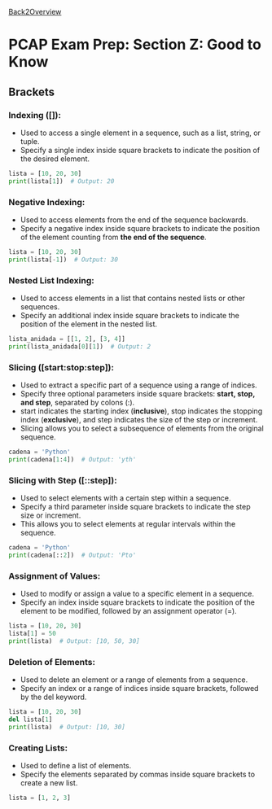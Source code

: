 [Back2Overview](https://github.com/jdmc/learning/blob/master/exam.md)  
# PCAP Exam Prep: Section Z: Good to Know

## Brackets

### Indexing  ([]):
- Used to access a single element in a sequence, such as a list, string, or tuple.
- Specify a single index inside square brackets to indicate the position of the desired element.
```python
lista = [10, 20, 30]
print(lista[1])  # Output: 20

```
### Negative Indexing:
- Used to access elements from the end of the sequence backwards.
- Specify a negative index inside square brackets to indicate the position of the element counting from **the end of the sequence**.
```python
lista = [10, 20, 30]
print(lista[-1])  # Output: 30

```
### Nested List Indexing:
- Used to access elements in a list that contains nested lists or other sequences.
- Specify an additional index inside square brackets to indicate the position of the element in the nested list.
```python
lista_anidada = [[1, 2], [3, 4]]
print(lista_anidada[0][1])  # Output: 2

```
### Slicing ([start:stop:step]):
- Used to extract a specific part of a sequence using a range of indices.
- Specify three optional parameters inside square brackets: **start, stop, and step**, separated by colons (:).
- start indicates the starting index (**inclusive**), stop indicates the stopping index (**exclusive**), and step indicates the size of the step or increment.
- Slicing allows you to select a subsequence of elements from the original sequence.
```python
cadena = 'Python'
print(cadena[1:4])  # Output: 'yth'

```
### Slicing with Step ([::step]):
- Used to select elements with a certain step within a sequence.
- Specify a third parameter inside square brackets to indicate the step size or increment.
- This allows you to select elements at regular intervals within the sequence.
```python
cadena = 'Python'
print(cadena[::2])  # Output: 'Pto'

```

### Assignment of Values:
- Used to modify or assign a value to a specific element in a sequence.
- Specify an index inside square brackets to indicate the position of the element to be modified, followed by an assignment operator (=).
```python
lista = [10, 20, 30]
lista[1] = 50
print(lista)  # Output: [10, 50, 30]

```
### Deletion of Elements:
- Used to delete an element or a range of elements from a sequence.
- Specify an index or a range of indices inside square brackets, followed by the del keyword.
```python
lista = [10, 20, 30]
del lista[1]
print(lista)  # Output: [10, 30]

```
### Creating Lists:
- Used to define a list of elements.
- Specify the elements separated by commas inside square brackets to create a new list.
```python
lista = [1, 2, 3]

```